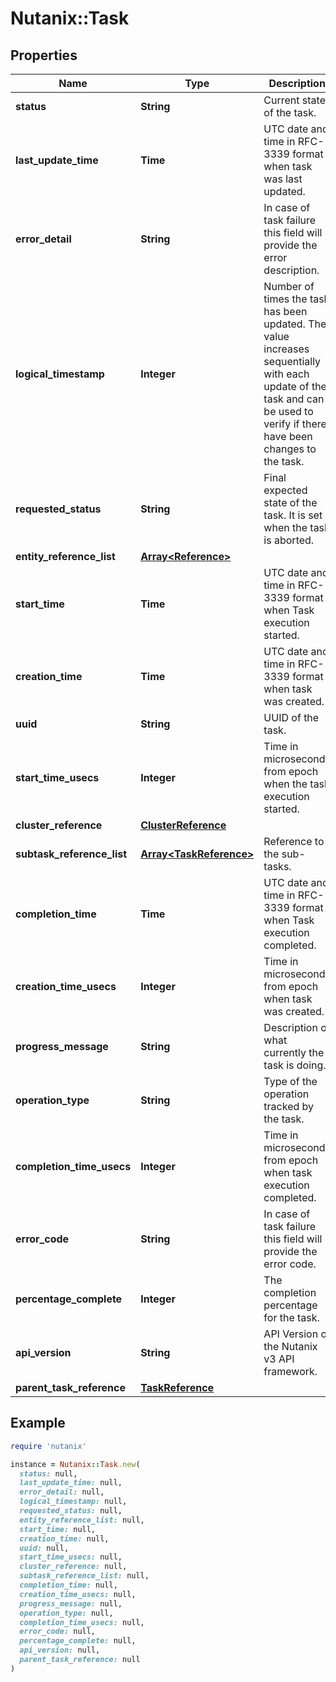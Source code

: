 # Nutanix::Task

## Properties

| Name | Type | Description | Notes |
| ---- | ---- | ----------- | ----- |
| **status** | **String** | Current state of the task. | [optional] |
| **last_update_time** | **Time** | UTC date and time in RFC-3339 format when task was last updated.  | [optional] |
| **error_detail** | **String** | In case of task failure this field will provide the error description.  | [optional] |
| **logical_timestamp** | **Integer** | Number of times the task has been updated. The value increases sequentially with each update of the task and can be used to verify if there have been changes to the task.  | [optional] |
| **requested_status** | **String** | Final expected state of the task. It is set when the task is aborted.  | [optional] |
| **entity_reference_list** | [**Array&lt;Reference&gt;**](Reference.md) |  | [optional] |
| **start_time** | **Time** | UTC date and time in RFC-3339 format when Task execution started.  | [optional] |
| **creation_time** | **Time** | UTC date and time in RFC-3339 format when task was created.  | [optional] |
| **uuid** | **String** | UUID of the task. | [optional] |
| **start_time_usecs** | **Integer** | Time in microseconds from epoch when the task execution started.  | [optional] |
| **cluster_reference** | [**ClusterReference**](ClusterReference.md) |  | [optional] |
| **subtask_reference_list** | [**Array&lt;TaskReference&gt;**](TaskReference.md) | Reference to the sub-tasks. | [optional] |
| **completion_time** | **Time** | UTC date and time in RFC-3339 format when Task execution completed.  | [optional] |
| **creation_time_usecs** | **Integer** | Time in microseconds from epoch when task was created.  | [optional] |
| **progress_message** | **String** | Description of what currently the task is doing. | [optional] |
| **operation_type** | **String** | Type of the operation tracked by the task. | [optional] |
| **completion_time_usecs** | **Integer** | Time in microseconds from epoch when task execution completed.  | [optional] |
| **error_code** | **String** | In case of task failure this field will provide the error code.  | [optional] |
| **percentage_complete** | **Integer** | The completion percentage for the task. | [optional] |
| **api_version** | **String** | API Version of the Nutanix v3 API framework. | [optional][default to &#39;3.1.0&#39;] |
| **parent_task_reference** | [**TaskReference**](TaskReference.md) |  | [optional] |

## Example

```ruby
require 'nutanix'

instance = Nutanix::Task.new(
  status: null,
  last_update_time: null,
  error_detail: null,
  logical_timestamp: null,
  requested_status: null,
  entity_reference_list: null,
  start_time: null,
  creation_time: null,
  uuid: null,
  start_time_usecs: null,
  cluster_reference: null,
  subtask_reference_list: null,
  completion_time: null,
  creation_time_usecs: null,
  progress_message: null,
  operation_type: null,
  completion_time_usecs: null,
  error_code: null,
  percentage_complete: null,
  api_version: null,
  parent_task_reference: null
)
```

